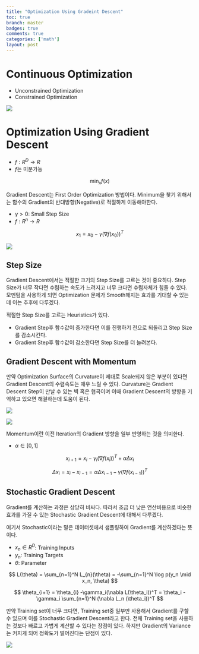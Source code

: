 ```yaml
---
title: "Optimization Using Gradeint Descent"
toc: true
branch: master
badges: true
comments: true
categories: ['math']
layout: post
---
```


# Continuous Optimization

- Unconstrained Optimization
- Constrained Optimization
  

![](https://miro.medium.com/max/1254/1*f8qvhisYw_fu2vrnvWlbig.png)


# Optimization Using Gradient Descent

- $f: R^D \rightarrow R$
- $f$는 미분가능
  
$$
\min_x f(x)
$$

Gradient Descent는 First Order Optimization 방법이다.
Minimum을 찾기 위해서는 함수의 Gradient의 반대방향(Negative)로 적절하게 이동해야한다.

- $\gamma > 0$: Small Step Size
- $f: R^n \rightarrow R$

$$
x_1 = x_0 - \gamma (\nabla f (x_0))^T
$$

![](https://www.researchgate.net/profile/Christoph-Oberndorfer/publication/325115915/figure/fig8/AS:625915105136649@1526241198528/Stochastic-gradient-descent-with-a-two-dimensional-error-function-53-Figure-A-shows.png)


## Step Size

Gradient Descent에서는 적절한 크기의 Step Size를 고르는 것이 중요하다.
Step Size가 너무 작다면 수렴하는 속도가 느려지고 너무 크다면 수렴자체가 힘들 수 있다.
모멘텀을 사용하게 되면 Optimization 문제가 Smooth해지는 효과를 기대할 수 있는데 이는 추후에 다루겠다.

적절한 Step Size를 고르는 Heuristics가 있다.

- Gradient Step후 함수값이 증가한다면 이를 진행하기 전으로 되돌리고 Step Size를 감소시킨다.
- Gradient Step후 함수값이 감소한다면 Step Size를 더 늘려본다.


## Gradient Descent with Momentum

만약 Optimization Surface의 Curvature이 제대로 Scale되지 않은 부분이 있다면 Gradient Descent의 수렴속도는 매우 느릴 수 있다.
Curvature는 Gradient Descent Step이 만날 수 있는 벽 혹은 협곡이며 이때 Gradient Descent의 방향을 기억하고 있으면 해결하는데 도움이 된다.

![](https://blog.paperspace.com/content/images/2018/05/patho.png)

![](https://paperswithcode.com/media/methods/Screen_Shot_2020-05-28_at_3.25.40_PM_Y687HvA.png)


Momentum이란 이전 Iteration의 Gradient 방향을 일부 반영하는 것을 의미한다.


- $\alpha \in [0, 1]$
  
$$
x_{i+1} = x_i - \gamma_i (\nabla f (x_i))^T + \alpha \Delta x_i 
$$


$$
\Delta x_i = x_i - x_{i-1} = \alpha \Delta x_{i-1}  - \gamma (\nabla f (x_{i-1}))^T
$$


## Stochastic Gradient Descent

Gradient를 계산하는 과정은 상당히 비싸다. 
따라서 조금 더 낮은 연산비용으로 비슷한 효과를 가질 수 있는 Stochastic Gradient Descent에 대해서 다루겠다.

여기서 Stochastic이라는 말은 데이터셋에서 샘플링하여 Gradient를 계산하겠다는 뜻이다.

- $x_n \in R^D$: Training Inputs
- $y_n$: Training Targets
- $\theta$: Parameter

$$
L(\theta) = \sum_{n=1}^N L_{n}(\theta) = -\sum_{n=1}^N \log p(y_n \mid x_n, \theta)
$$

$$
\theta_{i+1} = \theta_{i} -\gamma_i(\nabla L(\theta_i))^T = \theta_i - \gamma_i \sum_{n=1}^N (\nabla L_n (\theta_i))^T
$$

만약 Training set이 너무 크다면, Training set중 일부만 사용해서 Gradient를 구할 수 있으며 이를 Stochastic Gradient Descent라고 한다.
전체 Training set을 사용하는 것보다 빠르고 가볍게 계산할 수 있다는 장점이 있다.
하지만 Gradient의 Variance는 커지게 되어 정확도가 떨어진다는 단점이 있다.

![](https://www.researchgate.net/profile/Xudong-Huang-4/publication/328106221/figure/fig3/AS:678422925807621@1538760038610/Stochastic-gradient-descent-compared-with-gradient-descent.png)

